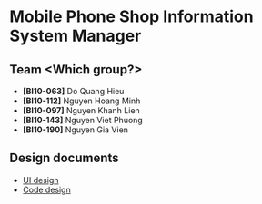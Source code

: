 Mobile Phone Shop Information System Manager
============================================

## Team &lt;Which group?&gt;
* **[BI10-063]** Do Quang Hieu
* **[BI10-112]** Nguyen Hoang Minh
* **[BI10-097]** Nguyen Khanh Lien
* **[BI10-143]** Nguyen Viet Phuong
* **[BI10-190]** Nguyen Gia Vien

## Design documents
* [UI design](doc/ui.md)
* [Code design](doc/code.md)
